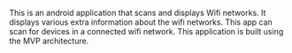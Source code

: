 This is an android application that scans and displays Wifi networks. It displays various extra information about the wifi networks. This app can scan for devices in a connected wifi network. This application is built using the MVP architecture.
